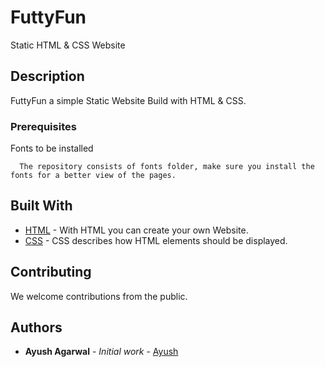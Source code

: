 # FuttyFun
Static HTML &amp; CSS Website

## Description

FuttyFun a simple Static Website Build with HTML & CSS.

### Prerequisites

Fonts to be installed
```
  The repository consists of fonts folder, make sure you install the fonts for a better view of the pages.
```

## Built With

* [HTML](http://www.dropwizard.io/1.0.2/docs/) - With HTML you can create your own Website.
* [CSS](https://www.w3schools.com/css/) - CSS describes how HTML elements should be displayed.

## Contributing

We welcome contributions from the public.

## Authors

* **Ayush Agarwal** - *Initial work* - [Ayush](https://github.com/ayushagarwalk)
